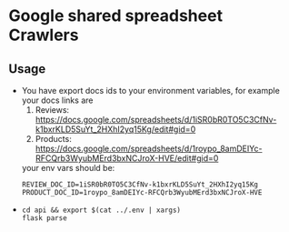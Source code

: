 <h1>Google shared spreadsheet Crawlers</h1>

<h2>Usage</h2>
<ul>
<li>You have export docs ids to your environment variables, for example your docs links are
 <ol>
    <li>Reviews: <a href="https://docs.google.com/spreadsheets/d/1iSR0bR0TO5C3CfNv-k1bxrKLD5SuYt_2HXhI2yq15Kg/edit#gid=0">https://docs.google.com/spreadsheets/d/1iSR0bR0TO5C3CfNv-k1bxrKLD5SuYt_2HXhI2yq15Kg/edit#gid=0</a></li>
    <li>Products: <a href="https://docs.google.com/spreadsheets/d/1roypo_8amDEIYc-RFCQrb3WyubMErd3bxNCJroX-HVE/edit#gid=0">https://docs.google.com/spreadsheets/d/1roypo_8amDEIYc-RFCQrb3WyubMErd3bxNCJroX-HVE/edit#gid=0</a></li>
 </ol>
your env vars should be: 
<pre><code>REVIEW_DOC_ID=1iSR0bR0TO5C3CfNv-k1bxrKLD5SuYt_2HXhI2yq15Kg
PRODUCT_DOC_ID=1roypo_8amDEIYc-RFCQrb3WyubMErd3bxNCJroX-HVE</code></pre></li>
<li><pre><code>cd api && export $(cat ../.env | xargs)
flask parse</code></pre></li></ul>
